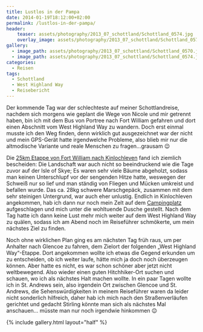 ```yaml
---
title: Lustlos in der Pampa
date: 2014-01-19T18:12:00+02:00
permalink: /lustlos-in-der-pampa/
header:
    teaser: assets/photography/2013_07_schottland/Schottland_0574.jpg
    overlay_image: assets/photography/2013_07_schottland/Schottland_0574.jpg
gallery:
  - image_path: assets/photography/2013_07_schottland/Schottland_0570.jpg
  - image_path: assets/photography/2013_07_schottland/Schottland_0574.jpg
categories:
  - Reisen
tags:
  - Schottland
  - West Highland Way
  - Reisebericht
---
```


Der kommende Tag war der schlechteste auf meiner Schottlandreise, nachdem sich morgens wie geplant die Wege von Nicole und mir getrennt haben, 
bin ich mit dem Bus von Portree nach Fort William gefahren und dort einen Abschnitt vom West Highland Way zu wandern. 
Doch erst einmal musste ich den Weg finden, denn wirklich gut ausgezeichnet war der nicht und mein GPS-Gerät hatte irgendwelche Probleme, 
also blieb mir nur die altmodische Variante und reale Menschen zu fragen…grausam 😉

Die [25km Etappe von Fort William nach Kinlochleven](http://www.walkhighlands.co.uk/fortwilliam/kinlochleven-fort-william.shtml) fand ich ziemlich bescheiden: 
Die Landschaft war auch nicht so beeindruckend wie die Tage zuvor auf der Isle of Skye; 
Es waren sehr viele Bäume abgeholzt, sodass man keinen Unterschlupf vor der sengenden Hitze hatte, 
weswegen der Schweiß nur so lief und man ständig von Fliegen und Mücken umkreist und befallen wurde. 
Das ca. 28kg schwere Marschgepäck, zusammen mit dem sehr steinigen Untergrund, war auch eher unlustig. 
Endlich in Kinlochleven angekommen, hab ich dann nur noch mein Zelt auf dem [Campingplatz](http://www.blackwaterhostel.co.uk/) aufgeschlagen und mich unter die wohltuende Dusche gestellt. 
Nach dem Tag hatte ich dann keine Lust mehr mich weiter auf dem West Highland Way zu quälen, sodass ich am Abend noch im Reiseführer schmökerte, um mein nächstes Ziel zu finden.

Noch ohne wirklichen Plan ging es am nächsten Tag früh raus, um per Anhalter nach Glencoe zu fahren, 
dem Zielort der folgenden „West Highland Way“-Etappe. Dort angekommen wollte ich etwas die Gegend erkunden um zu entscheiden, ob ich weiter laufe, 
hätte mich ja doch noch überzeugen können. Aber hatte es nicht, es war schon schöner aber jetzt nicht weltbewegend. 
Also wieder einen guten Hitchhiker-Ort suchen und schauen, wo ich als nächstes Halt machen wollte. 
In ein paar Tagen wollte ich in St. Andrews sein, also irgendein Ort zwischen Glencoe und St. Andrews, 
die Sehenswürdigkeiten in meinem Reiseführer waren da leider nicht sonderlich hilfreich, 
daher hab ich mich nach den Straßenverläufen gerichtet und gedacht Stirling könnte man sich als nächstes Mal anschauen…
müsste man nur noch irgendwie hinkommen 😉

{% include gallery.html layout="half" %}